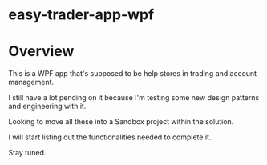 # easy-trader-app-wpf

# Overview

This is a WPF app that's supposed to be help stores in trading and account management.

I still have a lot pending on it because I'm testing some new design patterns and engineering with it. 

Looking to move all these into a Sandbox project within the solution. 

I will start listing out the functionalities needed to complete it. 

Stay tuned. 

